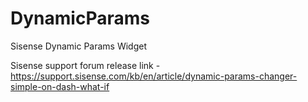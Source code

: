 # DynamicParams
Sisense Dynamic Params Widget

Sisense support forum release link - https://support.sisense.com/kb/en/article/dynamic-params-changer-simple-on-dash-what-if
